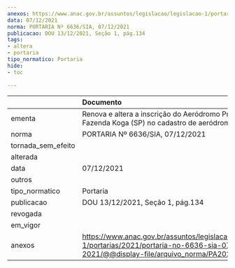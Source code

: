 ```yaml
---
anexos: https://www.anac.gov.br/assuntos/legislacao/legislacao-1/portarias/2021/portaria-no-6636-sia-07-12-2021/@@display-file/arquivo_norma/PA2021-6636.pdf
data: 07/12/2021
norma: PORTARIA Nº 6636/SIA, 07/12/2021
publicacao: DOU 13/12/2021, Seção 1, pág.134
tags:
- altera
- portaria
tipo_normatico: Portaria
hide: 
- toc 
 
---
```


|                    | Documento                                                                                                                                            |
|:-------------------|:-----------------------------------------------------------------------------------------------------------------------------------------------------|
| ementa             | Renova e altera a inscrição do Aeródromo Privado Fazenda Koga (SP) no cadastro de aeródromos.                                                        |
| norma              | PORTARIA Nº 6636/SIA, 07/12/2021                                                                                                                     |
| tornada_sem_efeito |                                                                                                                                                      |
| alterada           |                                                                                                                                                      |
| data               | 07/12/2021                                                                                                                                           |
| outros             |                                                                                                                                                      |
| tipo_normatico     | Portaria                                                                                                                                             |
| publicacao         | DOU 13/12/2021, Seção 1, pág.134                                                                                                                     |
| revogada           |                                                                                                                                                      |
| em_vigor           |                                                                                                                                                      |
| anexos             | https://www.anac.gov.br/assuntos/legislacao/legislacao-1/portarias/2021/portaria-no-6636-sia-07-12-2021/@@display-file/arquivo_norma/PA2021-6636.pdf |